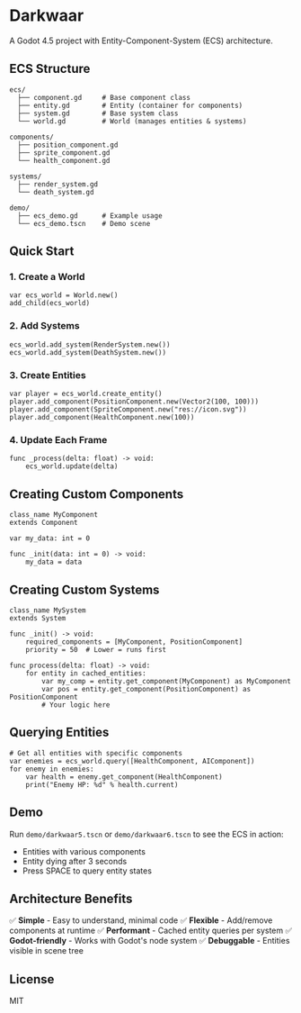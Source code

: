 # Darkwaar

A Godot 4.5 project with Entity-Component-System (ECS) architecture.

## ECS Structure

```
ecs/
  ├── component.gd     # Base component class
  ├── entity.gd        # Entity (container for components)
  ├── system.gd        # Base system class
  └── world.gd         # World (manages entities & systems)

components/
  ├── position_component.gd
  ├── sprite_component.gd
  └── health_component.gd

systems/
  ├── render_system.gd
  └── death_system.gd

demo/
  ├── ecs_demo.gd      # Example usage
  └── ecs_demo.tscn    # Demo scene
```

## Quick Start

### 1. Create a World

```gdscript
var ecs_world = World.new()
add_child(ecs_world)
```

### 2. Add Systems

```gdscript
ecs_world.add_system(RenderSystem.new())
ecs_world.add_system(DeathSystem.new())
```

### 3. Create Entities

```gdscript
var player = ecs_world.create_entity()
player.add_component(PositionComponent.new(Vector2(100, 100)))
player.add_component(SpriteComponent.new("res://icon.svg"))
player.add_component(HealthComponent.new(100))
```

### 4. Update Each Frame

```gdscript
func _process(delta: float) -> void:
    ecs_world.update(delta)
```

## Creating Custom Components

```gdscript
class_name MyComponent
extends Component

var my_data: int = 0

func _init(data: int = 0) -> void:
    my_data = data
```

## Creating Custom Systems

```gdscript
class_name MySystem
extends System

func _init() -> void:
    required_components = [MyComponent, PositionComponent]
    priority = 50  # Lower = runs first

func process(delta: float) -> void:
    for entity in cached_entities:
        var my_comp = entity.get_component(MyComponent) as MyComponent
        var pos = entity.get_component(PositionComponent) as PositionComponent
        # Your logic here
```

## Querying Entities

```gdscript
# Get all entities with specific components
var enemies = ecs_world.query([HealthComponent, AIComponent])
for enemy in enemies:
    var health = enemy.get_component(HealthComponent)
    print("Enemy HP: %d" % health.current)
```

## Demo

Run `demo/darkwaar5.tscn` or `demo/darkwaar6.tscn` to see the ECS in action:
- Entities with various components
- Entity dying after 3 seconds
- Press SPACE to query entity states

## Architecture Benefits

✅ **Simple** - Easy to understand, minimal code
✅ **Flexible** - Add/remove components at runtime
✅ **Performant** - Cached entity queries per system
✅ **Godot-friendly** - Works with Godot's node system
✅ **Debuggable** - Entities visible in scene tree

## License

MIT
